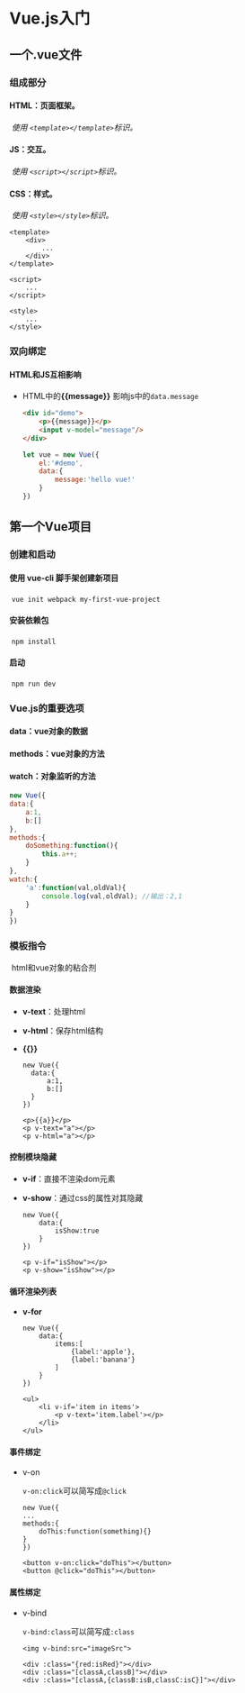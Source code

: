 # Vue.js入门

## 一个.vue文件

### 组成部分

#### HTML：页面框架。

​	<i>使用 `<template></template>`标识。</i>

#### JS：交互。

​	<i>使用 `<script></script>`标识。</i>

#### CSS：样式。

​	<i>使用 `<style></style>`标识。</i>

```vue
<template>
	<div>
        ...
    </div>
</template>

<script>
    ...
</script>

<style>
    ...
</style>
```

### 双向绑定

#### HTML和JS互相影响

- HTML中的<b>{{message}}</b> 影响js中的`data.message`

  ```html
  <div id="demo">
      <p>{{message}}</p>
      <input v-model="message"/>
  </div>
  ```

  ```javascript
  let vue = new Vue({
      el:'#demo',
      data:{
          message:'hello vue!'
      }
  })
  ```

## 第一个Vue项目

### 创建和启动

#### 使用 <b>vue-cli</b> 脚手架创建新项目

​	`vue init webpack my-first-vue-project`

#### 安装依赖包

​	`npm install`

#### 启动

​	`npm run dev`

### Vue.js的重要选项

#### data：vue对象的数据

#### methods：vue对象的方法

#### watch：对象监听的方法

```js
new Vue({
data:{
	a:1,
	b:[]
},
methods:{
	doSomething:function(){
		this.a++;
	}
},
watch:{
	'a':function(val,oldVal){
		console.log(val,oldVal); //输出：2,1
	}
}
})
```

### 模板指令 

​	html和vue对象的粘合剂

#### 数据渲染

- <b>v-text</b>：处理html

- <b>v-html</b>：保存html结构

- <b>{{}}</b>

  ```vue
  new Vue({
  	data:{
  		a:1,
  		b:[]
  	}
  })
  
  <p>{{a}}</p>
  <p v-text="a"></p>
  <p v-html="a"></p>
  ```

#### 控制模块隐藏

- <b>v-if</b>：直接不渲染dom元素
- <b>v-show</b>：通过css的属性对其隐藏

    ```vue
    new Vue({
        data:{
            isShow:true
        }
    })
    
    <p v-if="isShow"></p>
    <p v-show="isShow"></p>

#### 循环渲染列表

- <b>v-for</b>

    ```vue
    new Vue({
        data:{
            items:[
    			{label:'apple'},
    			{label:'banana'}
    		]
        }
    })
    
    <ul>
        <li v-if='item in items'>
        	<p v-text='item.label'></p>
        </li>
    </ul>
    ```

#### 事件绑定

- v-on

  `v-on:click`可以简写成`@click`

	```vue
	new Vue({
   ...
	methods:{
		doThis:function(something){}
	}
	})
	
	<button v-on:click="doThis"></button>
	<button @click="doThis"></button> 
	```

#### 属性绑定

- v-bind

  `v-bind:class`可以简写成`:class`

  ```vue
  <img v-bind:src="imageSrc">
  
  <div :class="{red:isRed}"></div>
  <div :class="[classA,classB]"></div>
  <div :class="[classA,{classB:isB,classC:isC}]"></div>
  ```



